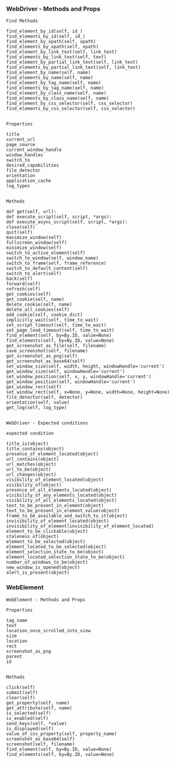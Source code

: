 ### WebDriver - Methods and Props
    
    Find Methods
    
    find_element_by_id(self, id_)
    find_elements_by_id(self, id_)
    find_element_by_xpath(self, xpath)
    find_elements_by_xpath(self, xpath)
    find_element_by_link_text(self, link_text)
    find_elements_by_link_text(self, text)
    find_element_by_partial_link_text(self, link_text)
    find_elements_by_partial_link_text(self, link_text)
    find_element_by_name(self, name)
    find_elements_by_name(self, name)
    find_element_by_tag_name(self, name)
    find_elements_by_tag_name(self, name)
    find_element_by_class_name(self, name)
    find_elements_by_class_name(self, name)
    find_element_by_css_selector(self, css_selector)
    find_elements_by_css_selector(self, css_selector)
    
    
    Properties
    
    title
    current_url
    page_source
    current_window_handle
    window_handles
    switch_to
    desired_capabilities
    file_detector
    orientation
    application_cache
    log_types
    
    
    Methods
    
    def get(self, url):
    def execute_script(self, script, *args):
    def execute_async_script(self, script, *args):
    close(self)
    quit(self)
    maximize_window(self)
    fullscreen_window(self)
    minimize_window(self)
    switch_to_active_element(self)
    switch_to_window(self, window_name)
    switch_to_frame(self, frame_reference)
    switch_to_default_content(self)
    switch_to_alert(self)
    back(self)
    forward(self)
    refresh(self)
    get_cookies(self)
    get_cookie(self, name)
    delete_cookie(self, name)
    delete_all_cookies(self)
    add_cookie(self, cookie_dict)
    implicitly_wait(self, time_to_wait)
    set_script_timeout(self, time_to_wait)
    set_page_load_timeout(self, time_to_wait)
    find_element(self, by=By.ID, value=None)
    find_elements(self, by=By.ID, value=None)
    get_screenshot_as_file(self, filename)
    save_screenshot(self, filename)
    get_screenshot_as_png(self)
    get_screenshot_as_base64(self)
    set_window_size(self, width, height, windowHandle='current')
    get_window_size(self, windowHandle='current')
    set_window_position(self, x, y, windowHandle='current')
    get_window_position(self, windowHandle='current')
    get_window_rect(self)
    set_window_rect(self, x=None, y=None, width=None, height=None)
    file_detector(self, detector)
    orientation(self, value)
    get_log(self, log_type)
    
    
    WebDriver - Expected conditions
    
    expected condition
    
    title_is(object)
    title_contains(object)
    presence_of_element_located(object)
    url_contains(object)
    url_matches(object)
    url_to_be(object)
    url_changes(object)
    visibility_of_element_located(object)
    visibility_of(object)
    presence_of_all_elements_located(object)
    visibility_of_any_elements_located(object)
    visibility_of_all_elements_located(object)
    text_to_be_present_in_element(object)
    text_to_be_present_in_element_value(object)
    frame_to_be_available_and_switch_to_it(object)
    invisibility_of_element_located(object)
    invisibility_of_element(invisibility_of_element_located)
    element_to_be_clickable(object)
    staleness_of(object)
    element_to_be_selected(object)
    element_located_to_be_selected(object)
    element_selection_state_to_be(object)
    element_located_selection_state_to_be(object)
    number_of_windows_to_be(object)
    new_window_is_opened(object)
    alert_is_present(object)


### WebElement

    WebElement - Methods and Props

    Properties
    
    tag_name
    text
    location_once_scrolled_into_view
    size
    location
    rect
    screenshot_as_png
    parent
    id
    
    
    Methods
    
    click(self)
    submit(self)
    clear(self)
    get_property(self, name)
    get_attribute(self, name)
    is_selected(self)
    is_enabled(self)
    send_keys(self, *value)
    is_displayed(self)
    value_of_css_property(self, property_name)
    screenshot_as_base64(self)
    screenshot(self, filename)
    find_element(self, by=By.ID, value=None)
    find_elements(self, by=By.ID, value=None)